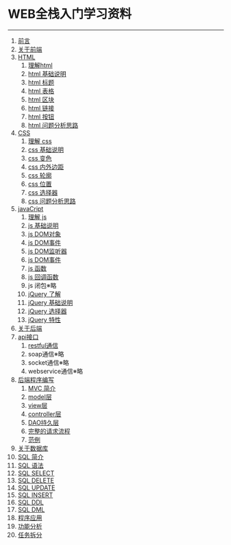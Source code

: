 # WEB全栈入门学习资料
---
1. [前言](./lib/前言.md)
1. [关于前端]()
 1. [HTML]()
    1. [理解html]()
    1. [html 基础说明]()
    1. [html 标题]()
    1. [html 表格]()
    1. [html 区块]()
    1. [html 链接]()
    1. [html 按钮]()
    1. [html 问题分析思路]()
 1. [CSS]()
    1. [理解 css]()
    1. [css 基础说明]()
    1. [css 变色]()
    1. [css 内外边距]()
    1. [css 轮廓]()
    1. [css 位置]()
    1. [css 选择器]()
    1. [css 问题分析思路]()
 1. [javaCript]()
    1. [理解 js]()
    1. [js 基础说明]()
    1. [js DOM对象]()
    1. [js DOM事件]()
    1. [js DOM监听器]()
    1. [js DOM事件]()
    1. [js 函数]()
    1. [js 回调函数]()
    1. js 闭包※略
    1. [jQuery 了解]()
    1. [jQuery 基础说明]()
    1. [jQuery 选择器]()
    1. [jQuery 特性]()
1. [关于后端]()
 1. [api接口]()
    1. [restful通信]()
    1. soap通信※略
    1. socket通信※略
    1. webservice通信※略
 1. [后端程序编写]()
    1. [MVC 简介]()
    1. [model层]()
    1. [view层]()
    1. [controller层]()
    1. [DAO持久层]()
    1. [完整的请求流程]()
    1. [范例]()
1. [关于数据库]()
  1. [SQL 简介]()
  1. [SQL 语法]()
  1. [SQL SELECT]()
  1. [SQL DELETE]()
  1. [SQL UPDATE]()
  1. [SQL INSERT]()
  1. [SQL DDL]()
  1. [SQL DML]()
1. [程序应用]()
  1. [功能分析]()  
  1. [任务拆分]()  
